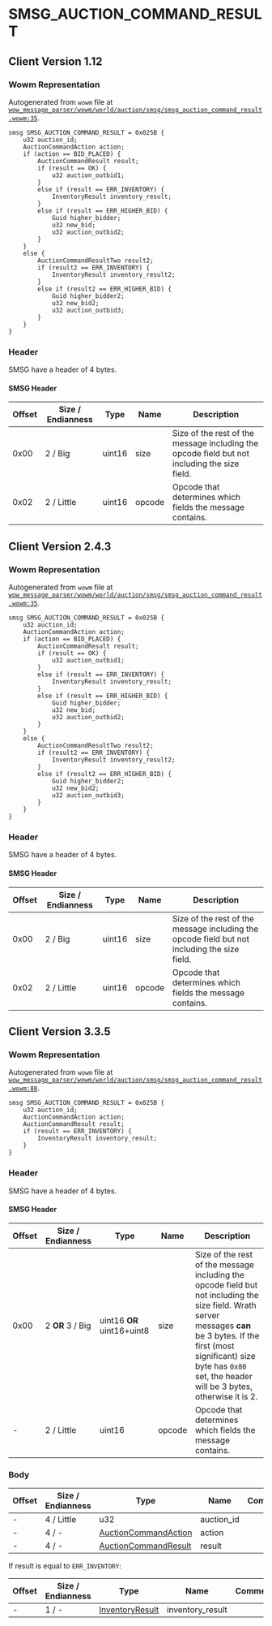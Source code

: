 # SMSG_AUCTION_COMMAND_RESULT

## Client Version 1.12

### Wowm Representation

Autogenerated from `wowm` file at [`wow_message_parser/wowm/world/auction/smsg/smsg_auction_command_result.wowm:35`](https://github.com/gtker/wow_messages/tree/main/wow_message_parser/wowm/world/auction/smsg/smsg_auction_command_result.wowm#L35).
```rust,ignore
smsg SMSG_AUCTION_COMMAND_RESULT = 0x025B {
    u32 auction_id;
    AuctionCommandAction action;
    if (action == BID_PLACED) {
        AuctionCommandResult result;
        if (result == OK) {
            u32 auction_outbid1;
        }
        else if (result == ERR_INVENTORY) {
            InventoryResult inventory_result;
        }
        else if (result == ERR_HIGHER_BID) {
            Guid higher_bidder;
            u32 new_bid;
            u32 auction_outbid2;
        }
    }
    else {
        AuctionCommandResultTwo result2;
        if (result2 == ERR_INVENTORY) {
            InventoryResult inventory_result2;
        }
        else if (result2 == ERR_HIGHER_BID) {
            Guid higher_bidder2;
            u32 new_bid2;
            u32 auction_outbid3;
        }
    }
}
```
### Header

SMSG have a header of 4 bytes.

#### SMSG Header

| Offset | Size / Endianness | Type   | Name   | Description |
| ------ | ----------------- | ------ | ------ | ----------- |
| 0x00   | 2 / Big           | uint16 | size   | Size of the rest of the message including the opcode field but not including the size field.|
| 0x02   | 2 / Little        | uint16 | opcode | Opcode that determines which fields the message contains.|

## Client Version 2.4.3

### Wowm Representation

Autogenerated from `wowm` file at [`wow_message_parser/wowm/world/auction/smsg/smsg_auction_command_result.wowm:35`](https://github.com/gtker/wow_messages/tree/main/wow_message_parser/wowm/world/auction/smsg/smsg_auction_command_result.wowm#L35).
```rust,ignore
smsg SMSG_AUCTION_COMMAND_RESULT = 0x025B {
    u32 auction_id;
    AuctionCommandAction action;
    if (action == BID_PLACED) {
        AuctionCommandResult result;
        if (result == OK) {
            u32 auction_outbid1;
        }
        else if (result == ERR_INVENTORY) {
            InventoryResult inventory_result;
        }
        else if (result == ERR_HIGHER_BID) {
            Guid higher_bidder;
            u32 new_bid;
            u32 auction_outbid2;
        }
    }
    else {
        AuctionCommandResultTwo result2;
        if (result2 == ERR_INVENTORY) {
            InventoryResult inventory_result2;
        }
        else if (result2 == ERR_HIGHER_BID) {
            Guid higher_bidder2;
            u32 new_bid2;
            u32 auction_outbid3;
        }
    }
}
```
### Header

SMSG have a header of 4 bytes.

#### SMSG Header

| Offset | Size / Endianness | Type   | Name   | Description |
| ------ | ----------------- | ------ | ------ | ----------- |
| 0x00   | 2 / Big           | uint16 | size   | Size of the rest of the message including the opcode field but not including the size field.|
| 0x02   | 2 / Little        | uint16 | opcode | Opcode that determines which fields the message contains.|

## Client Version 3.3.5

### Wowm Representation

Autogenerated from `wowm` file at [`wow_message_parser/wowm/world/auction/smsg/smsg_auction_command_result.wowm:88`](https://github.com/gtker/wow_messages/tree/main/wow_message_parser/wowm/world/auction/smsg/smsg_auction_command_result.wowm#L88).
```rust,ignore
smsg SMSG_AUCTION_COMMAND_RESULT = 0x025B {
    u32 auction_id;
    AuctionCommandAction action;
    AuctionCommandResult result;
    if (result == ERR_INVENTORY) {
        InventoryResult inventory_result;
    }
}
```
### Header

SMSG have a header of 4 bytes.

#### SMSG Header

| Offset | Size / Endianness | Type   | Name   | Description |
| ------ | ----------------- | ------ | ------ | ----------- |
| 0x00   | 2 **OR** 3 / Big           | uint16 **OR** uint16+uint8 | size | Size of the rest of the message including the opcode field but not including the size field. Wrath server messages **can** be 3 bytes. If the first (most significant) size byte has `0x80` set, the header will be 3 bytes, otherwise it is 2.|
| -      | 2 / Little| uint16 | opcode | Opcode that determines which fields the message contains. |

### Body

| Offset | Size / Endianness | Type | Name | Comment |
| ------ | ----------------- | ---- | ---- | ------- |
| - | 4 / Little | u32 | auction_id |  |
| - | 4 / - | [AuctionCommandAction](auctioncommandaction.md) | action |  |
| - | 4 / - | [AuctionCommandResult](auctioncommandresult.md) | result |  |

If result is equal to `ERR_INVENTORY`:

| Offset | Size / Endianness | Type | Name | Comment |
| ------ | ----------------- | ---- | ---- | ------- |
| - | 1 / - | [InventoryResult](inventoryresult.md) | inventory_result |  |

